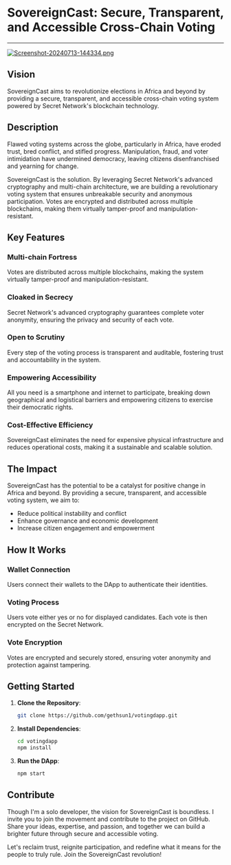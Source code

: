 
# SovereignCast: Secure, Transparent, and Accessible Cross-Chain Voting

---
[![Screenshot-20240713-144334.png](https://i.postimg.cc/hjvCgMrS/Screenshot-20240713-144334.png)](https://postimg.cc/vgR7trkj)


## Vision
SovereignCast aims to revolutionize elections in Africa and beyond by providing a secure, transparent, and accessible cross-chain voting system powered by Secret Network's blockchain technology.

## Description
Flawed voting systems across the globe, particularly in Africa, have eroded trust, bred conflict, and stifled progress. Manipulation, fraud, and voter intimidation have undermined democracy, leaving citizens disenfranchised and yearning for change.

SovereignCast is the solution. By leveraging Secret Network's advanced cryptography and multi-chain architecture, we are building a revolutionary voting system that ensures unbreakable security and anonymous participation. Votes are encrypted and distributed across multiple blockchains, making them virtually tamper-proof and manipulation-resistant.

## Key Features

### Multi-chain Fortress
Votes are distributed across multiple blockchains, making the system virtually tamper-proof and manipulation-resistant.

### Cloaked in Secrecy
Secret Network's advanced cryptography guarantees complete voter anonymity, ensuring the privacy and security of each vote.

### Open to Scrutiny
Every step of the voting process is transparent and auditable, fostering trust and accountability in the system.

### Empowering Accessibility
All you need is a smartphone and internet to participate, breaking down geographical and logistical barriers and empowering citizens to exercise their democratic rights.

### Cost-Effective Efficiency
SovereignCast eliminates the need for expensive physical infrastructure and reduces operational costs, making it a sustainable and scalable solution.

## The Impact
SovereignCast has the potential to be a catalyst for positive change in Africa and beyond. By providing a secure, transparent, and accessible voting system, we aim to:

- Reduce political instability and conflict
- Enhance governance and economic development
- Increase citizen engagement and empowerment

## How It Works

### Wallet Connection
Users connect their wallets to the DApp to authenticate their identities.

### Voting Process
Users vote either yes or no for displayed candidates. Each vote is then encrypted on the Secret Network.

### Vote Encryption
Votes are encrypted and securely stored, ensuring voter anonymity and protection against tampering.

## Getting Started

1. **Clone the Repository**:
   ```bash
   git clone https://github.com/gethsun1/votingdapp.git
   ```
2. **Install Dependencies**:
   ```bash
   cd votingdapp
   npm install
   ```
3. **Run the DApp**:
   ```bash
   npm start
   ```

## Contribute
Though I'm a solo developer, the vision for SovereignCast is boundless. I invite you to join the movement and contribute to the project on GitHub. Share your ideas, expertise, and passion, and together we can build a brighter future through secure and accessible voting.

Let's reclaim trust, reignite participation, and redefine what it means for the people to truly rule. Join the SovereignCast revolution!
```